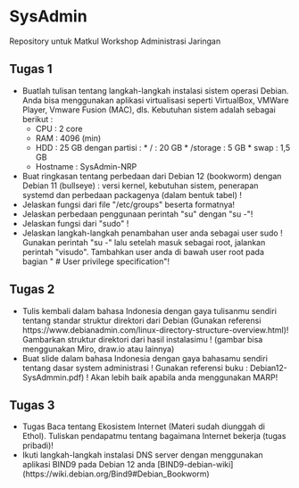 <h1>SysAdmin</h1>

Repository untuk Matkul Workshop Administrasi Jaringan

<h2>Tugas 1 </h2>
<ul>
<li>Buatlah tulisan tentang langkah-langkah instalasi sistem operasi Debian. Anda bisa menggunakan aplikasi virtualisasi seperti VirtualBox, VMWare Player, Vmware Fusion (MAC), dls. Kebutuhan sistem adalah sebagai berikut :
   <ul>
   <li>CPU : 2 core
   <li> RAM : 4096 (min)
   <li>HDD : 25 GB dengan partisi :
     * / : 20 GB
     * /storage : 5 GB
     * swap : 1,5 GB
   <li> Hostname : SysAdmin-NRP
   </ul>
<li> Buat ringkasan tentang perbedaan dari Debian 12 (bookworm) dengan Debian 11 (bullseye) : versi kernel, kebutuhan sistem, penerapan systemd dan perbedaan packagenya (dalam bentuk tabel) !
<li>Jelaskan fungsi dari file "/etc/groups" beserta formatnya!
<li> Jelaskan perbedaan penggunaan perintah "su" dengan "su -"!
<li>Jelaskan fungsi dari "sudo" !
<li> Jelaskan langkah-langkah penambahan user anda sebagai user sudo ! Gunakan perintah "su -" lalu setelah masuk sebagai root, jalankan perintah "visudo". Tambahkan user anda di bawah user root pada bagian " # User privilege specification"!</ul>

   
<h2>Tugas 2</h2>
<ul>
   <li>Tulis kembali dalam bahasa Indonesia dengan gaya tulisanmu sendiri tentang standar struktur direktori dari Debian (Gunakan referensi https://www.debianadmin.com/linux-directory-structure-overview.html)! Gambarkan struktur direktori dari hasil instalasimu ! (gambar bisa menggunakan Miro, draw.io atau lainnya)
<li> Buat slide dalam bahasa Indonesia dengan gaya bahasamu sendiri tentang dasar system administrasi ! Gunakan referensi buku : Debian12- SysAdmmin.pdf) ! Akan lebih baik apabila anda menggunakan MARP!
</ul>


<h2>Tugas 3</h2>
<ul>
   <li> Tugas Baca tentang Ekosistem Internet (Materi sudah diunggah di Ethol). Tuliskan pendapatmu tentang bagaimana Internet bekerja (tugas pribadi)!
   <li> Ikuti langkah-langkah instalasi DNS server dengan menggunakan aplikasi BIND9 pada Debian 12 anda [BIND9-debian-wiki](https://wiki.debian.org/Bind9#Debian_Bookworm)
</ul>

